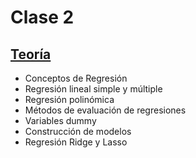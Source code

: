 # Clase 2

## [Teoría](teoria/clase2.pdf)

* Conceptos de Regresión
* Regresión lineal simple y múltiple
* Regresión polinómica
* Métodos de evaluación de regresiones
* Variables dummy
* Construcción de modelos
* Regresión Ridge y Lasso